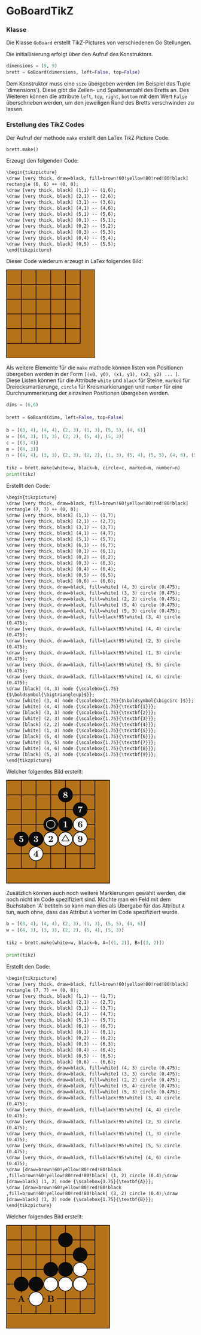 # GoBoardTikZ

### Klasse
Die Klasse `GoBoard` erstellt TikZ-Pictures von verschiedenen Go Stellungen.

Die initiallisierung erfolgt über den Aufruf des Konstruktors.

~~~python
dimensions = (9, 9)
brett = GoBoard(dimensions, left=False, top=False)
~~~

Dem Konstruktor muss eine `size` übergeben werden (im Beispiel das Tuple 'dimensions'). Diese gibt die Zeilen- und Spaltenanzahl des Bretts an. Des Weiteren können die attribute `left`, `top`, `right`, `bottom` mit dem Wert `False` überschrieben werden, um den jeweiligen Rand des Bretts verschwinden zu lassen.

### Erstellung des TikZ Codes
Der Aufruf der methode `make` erstellt den LaTex TikZ Picture Code.
~~~python
brett.make()
~~~
Erzeugt den folgenden Code:
~~~
\begin{tikzpicture}
\draw [very thick, draw=black, fill=brown!60!yellow!80!red!80!black] rectangle (6, 6) ++ (0, 0);
\draw [very thick, black] (1,1) -- (1,6);
\draw [very thick, black] (2,1) -- (2,6);
\draw [very thick, black] (3,1) -- (3,6);
\draw [very thick, black] (4,1) -- (4,6);
\draw [very thick, black] (5,1) -- (5,6);
\draw [very thick, black] (0,1) -- (5,1);
\draw [very thick, black] (0,2) -- (5,2);
\draw [very thick, black] (0,3) -- (5,3);
\draw [very thick, black] (0,4) -- (5,4);
\draw [very thick, black] (0,5) -- (5,5);
\end{tikzpicture}
~~~
Dieser Code wiederum erzeugt in LaTex folgendes Bild:

![Go Board 5x5](demo_1.png)

Als weitere Elemente für die `make` mathode können listen von Positionen übergeben werden in der Form `[(x0, y0), (x1, y1), (x2, y2) ... ]`. Diese Listen können für die Attribute `white` und `black` für Steine, `marked` für Dreiecksmartierunge, `circle` für Kreismarkierungen und `number` für eine Durchnummerierung der einzelnen Positionen übergeben werden.

~~~python
dims = (6,6)

brett = GoBoard(dims, left=False, top=False)

b = [(3, 4), (4, 4), (2, 3), (1, 3), (5, 5), (4, 6)]
w = [(4, 3), (3, 3), (2, 2), (5, 4), (5, 3)]
c = [(3, 4)]
m = [(4, 3)]
n = [(4, 4), (3, 3), (2, 3), (2, 2), (1, 3), (5, 4), (5, 5), (4, 6), (5, 3)]

tikz = brett.make(white=w, black=b, circle=c, marked=m, number=n)
print(tikz)
~~~

Erstellt den Code:

~~~
\begin{tikzpicture}
\draw [very thick, draw=black, fill=brown!60!yellow!80!red!80!black] rectangle (7, 7) ++ (0, 0);
\draw [very thick, black] (1,1) -- (1,7);
\draw [very thick, black] (2,1) -- (2,7);
\draw [very thick, black] (3,1) -- (3,7);
\draw [very thick, black] (4,1) -- (4,7);
\draw [very thick, black] (5,1) -- (5,7);
\draw [very thick, black] (6,1) -- (6,7);
\draw [very thick, black] (0,1) -- (6,1);
\draw [very thick, black] (0,2) -- (6,2);
\draw [very thick, black] (0,3) -- (6,3);
\draw [very thick, black] (0,4) -- (6,4);
\draw [very thick, black] (0,5) -- (6,5);
\draw [very thick, black] (0,6) -- (6,6);
\draw [very thick, draw=black, fill=white] (4, 3) circle (0.475);
\draw [very thick, draw=black, fill=white] (3, 3) circle (0.475);
\draw [very thick, draw=black, fill=white] (2, 2) circle (0.475);
\draw [very thick, draw=black, fill=white] (5, 4) circle (0.475);
\draw [very thick, draw=black, fill=white] (5, 3) circle (0.475);
\draw [very thick, draw=black, fill=black!95!white] (3, 4) circle (0.475);
\draw [very thick, draw=black, fill=black!95!white] (4, 4) circle (0.475);
\draw [very thick, draw=black, fill=black!95!white] (2, 3) circle (0.475);
\draw [very thick, draw=black, fill=black!95!white] (1, 3) circle (0.475);
\draw [very thick, draw=black, fill=black!95!white] (5, 5) circle (0.475);
\draw [very thick, draw=black, fill=black!95!white] (4, 6) circle (0.475);
\draw [black] (4, 3) node {\scalebox{1.75}{$\boldsymbol{\bigtriangleup}$}};
\draw [white] (3, 4) node {\scalebox{1.75}{$\boldsymbol{\bigcirc }$}};
\draw [white] (4, 4) node {\scalebox{1.75}{\textbf{1}}};
\draw [black] (3, 3) node {\scalebox{1.75}{\textbf{2}}};
\draw [white] (2, 3) node {\scalebox{1.75}{\textbf{3}}};
\draw [black] (2, 2) node {\scalebox{1.75}{\textbf{4}}};
\draw [white] (1, 3) node {\scalebox{1.75}{\textbf{5}}};
\draw [black] (5, 4) node {\scalebox{1.75}{\textbf{6}}};
\draw [white] (5, 5) node {\scalebox{1.75}{\textbf{7}}};
\draw [white] (4, 6) node {\scalebox{1.75}{\textbf{8}}};
\draw [black] (5, 3) node {\scalebox{1.75}{\textbf{9}}};
\end{tikzpicture}
~~~
Welcher folgendes Bild erstellt:

![3-3 Invasion](demo_2.png)

Zusätzlich können auch noch weitere Markierungen gewählt werden, die noch nicht im Code spezifiziert sind. Möchte man ein Feld mit  dem Buchstaben 'A' betiteln so kann man dies als Übergabe für das Attribut `A` tun, auch ohne, dass das Attribut `A` vorher im Code spezifiziert wurde.

~~~python
b = [(3, 4), (4, 4), (2, 3), (1, 3), (5, 5), (4, 6)]
w = [(4, 3), (3, 3), (2, 2), (5, 4), (5, 3)]

tikz = brett.make(white=w, black=b, A=[(1, 2)], B=[(3, 2)])

print(tikz)
~~~
Erstellt den Code:
~~~
\begin{tikzpicture}
\draw [very thick, draw=black, fill=brown!60!yellow!80!red!80!black] rectangle (7, 7) ++ (0, 0);
\draw [very thick, black] (1,1) -- (1,7);
\draw [very thick, black] (2,1) -- (2,7);
\draw [very thick, black] (3,1) -- (3,7);
\draw [very thick, black] (4,1) -- (4,7);
\draw [very thick, black] (5,1) -- (5,7);
\draw [very thick, black] (6,1) -- (6,7);
\draw [very thick, black] (0,1) -- (6,1);
\draw [very thick, black] (0,2) -- (6,2);
\draw [very thick, black] (0,3) -- (6,3);
\draw [very thick, black] (0,4) -- (6,4);
\draw [very thick, black] (0,5) -- (6,5);
\draw [very thick, black] (0,6) -- (6,6);
\draw [very thick, draw=black, fill=white] (4, 3) circle (0.475);
\draw [very thick, draw=black, fill=white] (3, 3) circle (0.475);
\draw [very thick, draw=black, fill=white] (2, 2) circle (0.475);
\draw [very thick, draw=black, fill=white] (5, 4) circle (0.475);
\draw [very thick, draw=black, fill=white] (5, 3) circle (0.475);
\draw [very thick, draw=black, fill=black!95!white] (3, 4) circle (0.475);
\draw [very thick, draw=black, fill=black!95!white] (4, 4) circle (0.475);
\draw [very thick, draw=black, fill=black!95!white] (2, 3) circle (0.475);
\draw [very thick, draw=black, fill=black!95!white] (1, 3) circle (0.475);
\draw [very thick, draw=black, fill=black!95!white] (5, 5) circle (0.475);
\draw [very thick, draw=black, fill=black!95!white] (4, 6) circle (0.475);
\draw [draw=brown!60!yellow!80!red!80!black ,fill=brown!60!yellow!80!red!80!black] (1, 2) circle (0.4);\draw [draw=black] (1, 2) node {\scalebox{1.75}{\textbf{A}}};
\draw [draw=brown!60!yellow!80!red!80!black ,fill=brown!60!yellow!80!red!80!black] (3, 2) circle (0.4);\draw [draw=black] (3, 2) node {\scalebox{1.75}{\textbf{B}}};
\end{tikzpicture}
~~~
Welcher folgendes Bild erstellt:

![Follow Up](demo_3.png)
